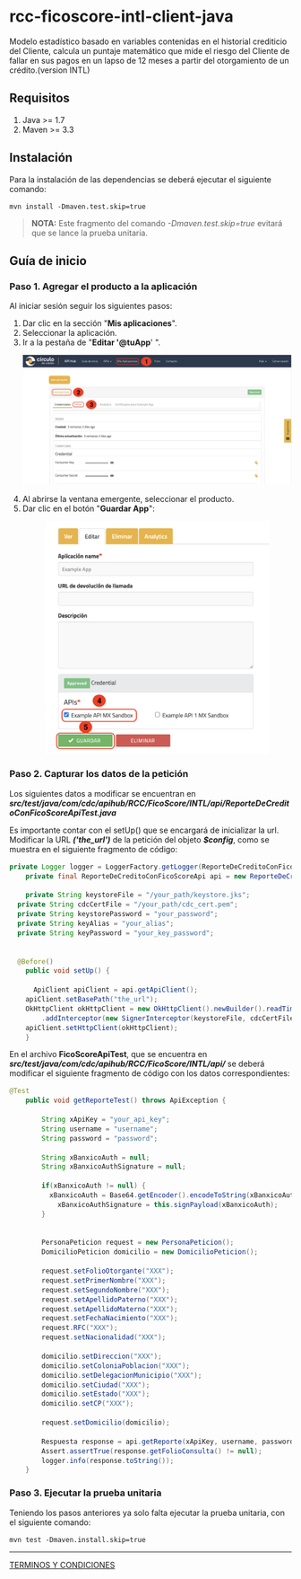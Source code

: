 # rcc-ficoscore-intl-client-java

Modelo estadístico basado en variables contenidas en el historial crediticio del Cliente, calcula un puntaje matemático que mide el riesgo del Cliente de fallar en sus pagos en un lapso de 12 meses a partir del otorgamiento de un crédito.(version INTL)

## Requisitos

1. Java >= 1.7
2. Maven >= 3.3

## Instalación

Para la instalación de las dependencias se deberá ejecutar el siguiente comando:

```shell
mvn install -Dmaven.test.skip=true
```

> **NOTA:** Este fragmento del comando *-Dmaven.test.skip=true* evitará que se lance la prueba unitaria.


## Guía de inicio

### Paso 1. Agregar el producto a la aplicación

Al iniciar sesión seguir los siguientes pasos:

 1. Dar clic en la sección "**Mis aplicaciones**".
 2. Seleccionar la aplicación.
 3. Ir a la pestaña de "**Editar '@tuApp**' ".
    <p align="center">
      <img src="https://github.com/APIHub-CdC/imagenes-cdc/blob/master/edit_applications.jpg" width="900">
    </p>
 4. Al abrirse la ventana emergente, seleccionar el producto.
 5. Dar clic en el botón "**Guardar App**":
    <p align="center">
      <img src="https://github.com/APIHub-CdC/imagenes-cdc/blob/master/selected_product.jpg" width="400">
    </p>

### Paso 2. Capturar los datos de la petición

Los siguientes datos a modificar se encuentran en ***src/test/java/com/cdc/apihub/RCC/FicoScore/INTL/api/ReporteDeCreditoConFicoScoreApiTest.java***

Es importante contar con el setUp() que se encargará de inicializar la url. Modificar la URL ***('the_url')*** de la petición del objeto ***$config***, como se muestra en el siguiente fragmento de código:

```java
private Logger logger = LoggerFactory.getLogger(ReporteDeCreditoConFicoScoreApiTest.class.getName());
    private final ReporteDeCreditoConFicoScoreApi api = new ReporteDeCreditoConFicoScoreApi();
    
    private String keystoreFile = "/your_path/keystore.jks";
  private String cdcCertFile = "/your_path/cdc_cert.pem";
  private String keystorePassword = "your_password";
  private String keyAlias = "your_alias";
  private String keyPassword = "your_key_password";
    
  
  @Before()
    public void setUp() {
      
      ApiClient apiClient = api.getApiClient();
    apiClient.setBasePath("the_url");
    OkHttpClient okHttpClient = new OkHttpClient().newBuilder().readTimeout(30, TimeUnit.SECONDS)
        .addInterceptor(new SignerInterceptor(keystoreFile, cdcCertFile, keystorePassword, keyAlias, keyPassword)).build();
    apiClient.setHttpClient(okHttpClient);
    }

```

En el archivo **FicoScoreApiTest**, que se encuentra en ***src/test/java/com/cdc/apihub/RCC/FicoScore/INTL/api/*** se deberá modificar el siguiente fragmento de código con los datos correspondientes:

```java
@Test
    public void getReporteTest() throws ApiException {
      
        String xApiKey = "your_api_key";
        String username = "username";
        String password = "password";
        
        String xBanxicoAuth = null;
        String xBanxicoAuthSignature = null;
        
        if(xBanxicoAuth != null) {
          xBanxicoAuth = Base64.getEncoder().encodeToString(xBanxicoAuth.getBytes());
            xBanxicoAuthSignature = this.signPayload(xBanxicoAuth);
        }
        
        
        PersonaPeticion request = new PersonaPeticion();
        DomicilioPeticion domicilio = new DomicilioPeticion();
        
        request.setFolioOtorgante("XXX");
        request.setPrimerNombre("XXX");
        request.setSegundoNombre("XXX");
        request.setApellidoPaterno("XXX");
        request.setApellidoMaterno("XXX");
        request.setFechaNacimiento("XXX");
        request.RFC("XXX");
        request.setNacionalidad("XXX");
        
        domicilio.setDireccion("XXX");
        domicilio.setColoniaPoblacion("XXX");
        domicilio.setDelegacionMunicipio("XXX");
        domicilio.setCiudad("XXX");
        domicilio.setEstado("XXX");
        domicilio.setCP("XXX");
        
        request.setDomicilio(domicilio);
        
        Respuesta response = api.getReporte(xApiKey, username, password, request, xBanxicoAuth, xBanxicoAuthSignature);
        Assert.assertTrue(response.getFolioConsulta() != null);
        logger.info(response.toString());
    }
```

### Paso 3. Ejecutar la prueba unitaria

Teniendo los pasos anteriores ya solo falta ejecutar la prueba unitaria, con el siguiente comando:

```shell
mvn test -Dmaven.install.skip=true
```

---
[TERMINOS Y CONDICIONES](https://github.com/APIHub-CdC/licencias-cdc)